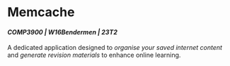 # Memcache 
#### *COMP3900 | W16Bendermen | 23T2*

A dedicated application designed to *organise your saved internet content* and *generate revision materials* to enhance online learning.
